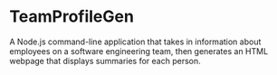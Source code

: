 # TeamProfileGen
A Node.js command-line application that takes in information about employees on a software engineering team, then generates an HTML webpage that displays summaries for each person.
